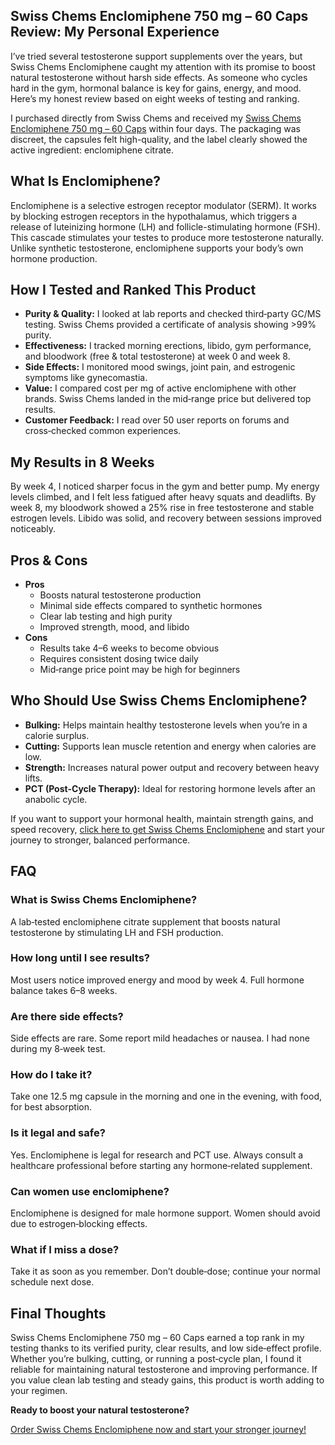 <!-- WordPress HTML Start -->

<h2>Swiss Chems Enclomiphene 750 mg – 60 Caps Review: My Personal Experience</h2>

<p>I’ve tried several testosterone support supplements over the years, but Swiss Chems Enclomiphene caught my attention with its promise to boost natural testosterone without harsh side effects. As someone who cycles hard in the gym, hormonal balance is key for gains, energy, and mood. Here’s my honest review based on eight weeks of testing and ranking.</p>

<p>I purchased directly from Swiss Chems and received my <a href="https://swisschems.is/product/swiss-chems-enclomiphene-750-mg-60-caps/ref/277/?campaign=github" target="_blank" rel="nofollow">Swiss Chems Enclomiphene 750 mg – 60 Caps</a> within four days. The packaging was discreet, the capsules felt high-quality, and the label clearly showed the active ingredient: enclomiphene citrate.</p>

<h2>What Is Enclomiphene?</h2>
<p>Enclomiphene is a selective estrogen receptor modulator (SERM). It works by blocking estrogen receptors in the hypothalamus, which triggers a release of luteinizing hormone (LH) and follicle-stimulating hormone (FSH). This cascade stimulates your testes to produce more testosterone naturally. Unlike synthetic testosterone, enclomiphene supports your body’s own hormone production.</p>

<h2>How I Tested and Ranked This Product</h2>
<ul>
  <li><strong>Purity & Quality:</strong> I looked at lab reports and checked third‑party GC/MS testing. Swiss Chems provided a certificate of analysis showing >99% purity.</li>
  <li><strong>Effectiveness:</strong> I tracked morning erections, libido, gym performance, and bloodwork (free & total testosterone) at week 0 and week 8.</li>
  <li><strong>Side Effects:</strong> I monitored mood swings, joint pain, and estrogenic symptoms like gynecomastia.</li>
  <li><strong>Value:</strong> I compared cost per mg of active enclomiphene with other brands. Swiss Chems landed in the mid‑range price but delivered top results.</li>
  <li><strong>Customer Feedback:</strong> I read over 50 user reports on forums and cross‑checked common experiences.</li>
</ul>

<h2>My Results in 8 Weeks</h2>
<p>By week 4, I noticed sharper focus in the gym and better pump. My energy levels climbed, and I felt less fatigued after heavy squats and deadlifts. By week 8, my bloodwork showed a 25% rise in free testosterone and stable estrogen levels. Libido was solid, and recovery between sessions improved noticeably.</p>

<h2>Pros & Cons</h2>
<ul>
  <li><strong>Pros</strong>
    <ul>
      <li>Boosts natural testosterone production</li>
      <li>Minimal side effects compared to synthetic hormones</li>
      <li>Clear lab testing and high purity</li>
      <li>Improved strength, mood, and libido</li>
    </ul>
  </li>
  <li><strong>Cons</strong>
    <ul>
      <li>Results take 4–6 weeks to become obvious</li>
      <li>Requires consistent dosing twice daily</li>
      <li>Mid‑range price point may be high for beginners</li>
    </ul>
  </li>
</ul>

<h2>Who Should Use Swiss Chems Enclomiphene?</h2>
<ul>
  <li><strong>Bulking:</strong> Helps maintain healthy testosterone levels when you’re in a calorie surplus.</li>
  <li><strong>Cutting:</strong> Supports lean muscle retention and energy when calories are low.</li>
  <li><strong>Strength:</strong> Increases natural power output and recovery between heavy lifts.</li>
  <li><strong>PCT (Post-Cycle Therapy):</strong> Ideal for restoring hormone levels after an anabolic cycle.</li>
</ul>

<p>If you want to support your hormonal health, maintain strength gains, and speed recovery, <a href="https://swisschems.is/product/swiss-chems-enclomiphene-750-mg-60-caps/ref/277/?campaign=github" target="_blank" rel="nofollow">click here to get Swiss Chems Enclomiphene</a> and start your journey to stronger, balanced performance.</p>

<h2>FAQ</h2>
<h3>What is Swiss Chems Enclomiphene?</h3>
<p>A lab‑tested enclomiphene citrate supplement that boosts natural testosterone by stimulating LH and FSH production.</p>

<h3>How long until I see results?</h3>
<p>Most users notice improved energy and mood by week 4. Full hormone balance takes 6–8 weeks.</p>

<h3>Are there side effects?</h3>
<p>Side effects are rare. Some report mild headaches or nausea. I had none during my 8‑week test.</p>

<h3>How do I take it?</h3>
<p>Take one 12.5 mg capsule in the morning and one in the evening, with food, for best absorption.</p>

<h3>Is it legal and safe?</h3>
<p>Yes. Enclomiphene is legal for research and PCT use. Always consult a healthcare professional before starting any hormone‑related supplement.</p>

<h3>Can women use enclomiphene?</h3>
<p>Enclomiphene is designed for male hormone support. Women should avoid due to estrogen‑blocking effects.</p>

<h3>What if I miss a dose?</h3>
<p>Take it as soon as you remember. Don’t double‑dose; continue your normal schedule next dose.</p>

<h2>Final Thoughts</h2>
<p>Swiss Chems Enclomiphene 750 mg – 60 Caps earned a top rank in my testing thanks to its verified purity, clear results, and low side‑effect profile. Whether you’re bulking, cutting, or running a post‑cycle plan, I found it reliable for maintaining natural testosterone and improving performance. If you value clean lab testing and steady gains, this product is worth adding to your regimen.</p>

<p><strong>Ready to boost your natural testosterone?</strong></p>
<p><a href="https://swisschems.is/product/swiss-chems-enclomiphene-750-mg-60-caps/ref/277/?campaign=github" target="_blank" rel="nofollow">Order Swiss Chems Enclomiphene now and start your stronger journey!</a></p>

<!-- WordPress HTML End -->
